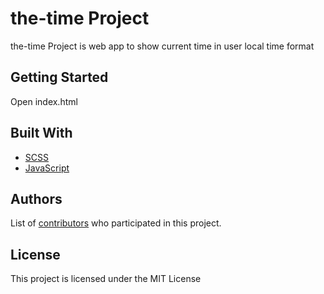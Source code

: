 # the-time Project

the-time Project is web app to show current time in user local time format

## Getting Started

Open index.html 

## Built With

- [SCSS](https://sass-lang.com)
- [JavaScript](https://developer.mozilla.org/en-US/docs/Web/JavaScript)

## Authors

List of [contributors](https://github.com/your/project/contributors) who participated in this project.

## License

This project is licensed under the MIT License
